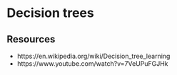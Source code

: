 # Decision trees

## Resources

<ul>
    <li>https://en.wikipedia.org/wiki/Decision_tree_learning</li>
    <li>https://www.youtube.com/watch?v=7VeUPuFGJHk</li>
</ul>
